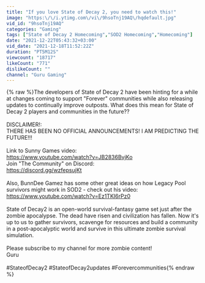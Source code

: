 ```yaml
---
title: "If you love State of Decay 2, you need to watch this!"
image: "https:\/\/i.ytimg.com\/vi\/9hsoTnj19AQ\/hqdefault.jpg"
vid_id: "9hsoTnj19AQ"
categories: "Gaming"
tags: ["State of Decay 2 Homecoming","SOD2 Homecoming","Homecoming"]
date: "2021-12-22T05:43:32+03:00"
vid_date: "2021-12-18T11:52:22Z"
duration: "PT5M12S"
viewcount: "18717"
likeCount: "771"
dislikeCount: ""
channel: "Guru Gaming"
---
```

{% raw %}The developers of State of Decay 2 have been hinting for a while at changes coming to support &quot;Forever&quot; communities while also releasing updates to continually improve outposts. What does this mean for State of Decay 2 players and communities in the future??<br /><br />DISCLAIMER!:<br />THERE HAS BEEN NO OFFICIAL ANNOUNCEMENTS! I AM PREDICTING THE FUTURE!!!<br /><br />Link to Sunny Games video: <br /><a rel="nofollow" target="blank" href="https://www.youtube.com/watch?v=JB2836BvjKo">https://www.youtube.com/watch?v=JB2836BvjKo</a><br />Join &quot;The Community&quot; on Discord:  <br /><a rel="nofollow" target="blank" href="https://discord.gg/wzfepsujKt">https://discord.gg/wzfepsujKt</a><br /><br />Also, BunnDee Gamez has some other great ideas on how Legacy Pool survivors might work in SOD2 - check out his video:<br /><a rel="nofollow" target="blank" href="https://www.youtube.com/watch?v=Ez1TKI6rPz0">https://www.youtube.com/watch?v=Ez1TKI6rPz0</a><br /><br />State of Decay2 is an open-world survival-fantasy game set just after the zombie apocalypse. The dead have risen and civilization has fallen. Now it's up to us to gather survivors, scavenge for resources and build a community in a post-apocalyptic world and survive in this ultimate zombie survival simulation.<br /><br />Please subscribe to my channel for more zombie content!<br />Guru<br /><br />#StateofDecay2 #StateofDecay2updates #Forevercommunities{% endraw %}
